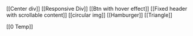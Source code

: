 
[[Center div]]
[[Responsive Div]]
[[Btn with hover effect]]
[[Fixed header with scrollable content]]
[[circular img]]
[[Hamburger]]
[[Triangle]]








[[0 Temp]]


